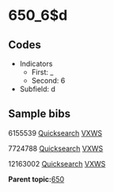# 650\_6$d

## Codes

-   Indicators
    -   First: \_
    -   Second: 6
-   Subfield: d

## Sample bibs

6155539 [Quicksearch](https://search.library.yale.edu/catalog/6155539) [VXWS](http://prodorbis.library.yale.edu:7014/vxws/GetHoldingsService?bibId=6155539)

7724788 [Quicksearch](https://search.library.yale.edu/catalog/7724788) [VXWS](http://prodorbis.library.yale.edu:7014/vxws/GetHoldingsService?bibId=7724788)

12163002 [Quicksearch](https://search.library.yale.edu/catalog/12163002) [VXWS](http://prodorbis.library.yale.edu:7014/vxws/GetHoldingsService?bibId=12163002)

**Parent topic:**[650](../../tags/650/650.md)

